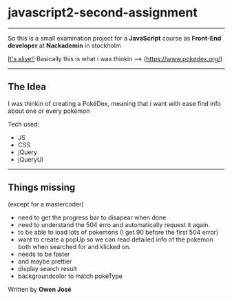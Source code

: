 # __javascript2-second-assignment__

---

So this is a small examination project for a **JavaScript** course as
**Front-End developer** at **Nackademin** in stockholm

[It's alive!!](https://owenjose.github.io/javascript2-second-assignment/PocketMonsterIndex.html "patience my friend")
Basically this is what i was thinkin --> (https://www.pokedex.org/)

---

## __The Idea__

I was thinkin of creating a PokéDex, meaning that i want with ease find info about one or every pokémon

Tech used:

* JS
* CSS
* jQuery
* jQueryUI

---

## __Things missing__
(except for a mastercoder)


* need to get the progress bar to disapear when done
* need to understand the 504 erro and automatically request it again.
* to be able to load lots of pokemons (I get 90 before the first 504 error)
* want to create a popUp so we can read detailed info of the pokemon both when searched for and klicked on.
* needs to be faster
* and maybe prettier
* display search result
* backgroundcolor to match pokéType

Written by 
__Owen José__

